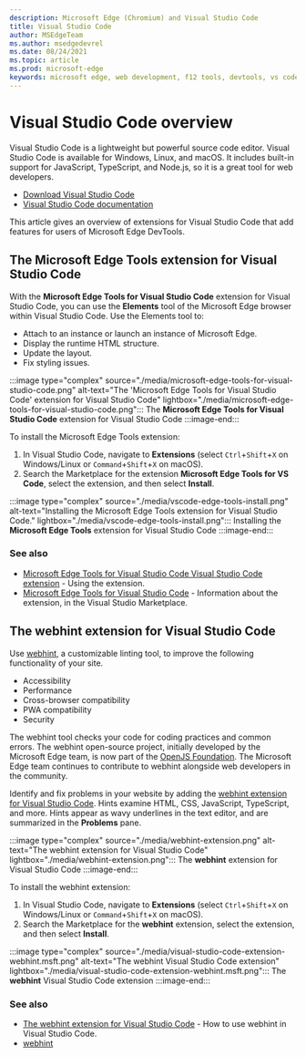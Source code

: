 ```yaml
---
description: Microsoft Edge (Chromium) and Visual Studio Code
title: Visual Studio Code
author: MSEdgeTeam
ms.author: msedgedevrel
ms.date: 08/24/2021
ms.topic: article
ms.prod: microsoft-edge
keywords: microsoft edge, web development, f12 tools, devtools, vs code, visual studio code, debugger, webhint
---
```

# Visual Studio Code overview

Visual Studio Code is a lightweight but powerful source code editor.  Visual Studio Code is available for Windows, Linux, and macOS.  It includes built-in support for JavaScript, TypeScript, and Node.js, so it is a great tool for web developers.

*  [Download Visual Studio Code][VisualstudioCode]
*  [Visual Studio Code documentation][VisualStudioCodeDocs]

This article gives an overview of extensions for Visual Studio Code that add features for users of Microsoft Edge DevTools.


<!-- ====================================================================== -->
## The Microsoft Edge Tools extension for Visual Studio Code

With the **Microsoft Edge Tools for Visual Studio Code** extension for Visual Studio Code, you can use the **Elements** tool of the Microsoft Edge browser within Visual Studio Code.  Use the Elements tool to:
*   Attach to an instance or launch an instance of Microsoft Edge.
*   Display the runtime HTML structure.
*   Update the layout.
*   Fix styling issues.

:::image type="complex" source="./media/microsoft-edge-tools-for-visual-studio-code.png" alt-text="The 'Microsoft Edge Tools for Visual Studio Code' extension for Visual Studio Code" lightbox="./media/microsoft-edge-tools-for-visual-studio-code.png":::
   The **Microsoft Edge Tools for Visual Studio Code** extension for Visual Studio Code
:::image-end:::

To install the Microsoft Edge Tools extension:
1. In Visual Studio Code, navigate to **Extensions** \(select `Ctrl`+`Shift`+`X` on Windows/Linux or `Command`+`Shift`+`X` on macOS\).
1. Search the Marketplace for the extension **Microsoft Edge Tools for VS Code**, select the extension, and then select **Install**.

:::image type="complex" source="./media/vscode-edge-tools-install.png" alt-text="Installing the Microsoft Edge Tools extension for Visual Studio Code." lightbox="./media/vscode-edge-tools-install.png":::
   Installing the **Microsoft Edge Tools** extension for Visual Studio Code
:::image-end:::

### See also

*  [Microsoft Edge Tools for Visual Studio Code Visual Studio Code extension][VisualStudioCodeMicrosoftEdgeDevtoolsExtension] - Using the extension.
*  [Microsoft Edge Tools for Visual Studio Code][VisualstudioMarketplaceMicrosoftEdgeToolsVisualStudioCode] - Information about the extension, in the Visual Studio Marketplace.


<!-- ====================================================================== -->
## The webhint extension for Visual Studio Code

Use [webhint][WebhintMain], a customizable linting tool, to improve the following functionality of your site.

*   Accessibility
*   Performance
*   Cross-browser compatibility
*   PWA compatibility
*   Security

The webhint tool checks your code for coding practices and common errors.  The webhint open-source project, initially developed by the Microsoft Edge team, is now part of the [OpenJS Foundation][OpenjsFoundation].  The Microsoft Edge team continues to contribute to webhint alongside web developers in the community.

Identify and fix problems in your website by adding the [webhint extension for Visual Studio Code][VisualstudioMarketplaceWebhint].  Hints examine HTML, CSS, JavaScript, TypeScript, and more.  Hints appear as wavy underlines in the text editor, and are summarized in the **Problems** pane.

:::image type="complex" source="./media/webhint-extension.png" alt-text="The webhint extension for Visual Studio Code" lightbox="./media/webhint-extension.png":::
   The **webhint** extension for Visual Studio Code
:::image-end:::

To install the webhint extension:
1. In Visual Studio Code, navigate to **Extensions** \(select `Ctrl`+`Shift`+`X` on Windows/Linux or `Command`+`Shift`+`X` on macOS\).
1. Search the Marketplace for the **webhint** extension, select the extension, and then select **Install**.

:::image type="complex" source="./media/visual-studio-code-extension-webhint.msft.png" alt-text="The webhint Visual Studio Code extension" lightbox="./media/visual-studio-code-extension-webhint.msft.png":::
   The **webhint** Visual Studio Code extension
:::image-end:::

### See also

*  [The webhint extension for Visual Studio Code][VisualStudioCodeWebhint] - How to use webhint in Visual Studio Code.
*  [webhint][WebhintMain]


<!-- ====================================================================== -->
<!--links -->
[VisualStudioCodeMicrosoftEdgeDevtoolsExtension]: ./microsoft-edge-devtools-extension.md "Microsoft Edge DevTools for Visual Studio Code extension | Microsoft Docs"
[VisualStudioCodeWebhint]: ./webhint.md "The webhint extension for Visual Studio Code | Microsoft Docs"
<!-- external links -->
[VisualstudioCode]: https://code.visualstudio.com "Visual Studio Code"
[VisualStudioCodeDocs]: https://code.visualstudio.com/Docs "Documentation | Visual Studio Code"

[VisualstudioMarketplaceMicrosoftEdgeToolsVisualStudioCode]: https://marketplace.visualstudio.com/items?itemName=ms-edgedevtools.vscode-edge-devtools "Microsoft Edge Tools for Visual Studio Code | Visual Studio Marketplace"

[VisualstudioMarketplaceWebhint]: https://marketplace.visualstudio.com/items?itemName=webhint.vscode-webhint "webhint | Visual Studio Marketplace"

[OpenjsFoundation]: https://openjsf.org "OpenJS Foundation"

[WebhintMain]: https://webhint.io "webhint"
